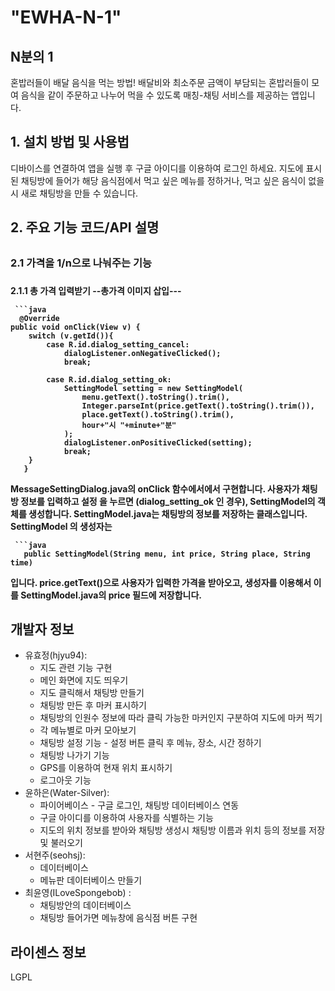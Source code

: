 <h1>"EWHA-N-1"</h1>
<h2>N분의 1</h2>
혼밥러들이 배달 음식을 먹는 방법!
배달비와 최소주문 금액이 부담되는 혼밥러들이 모여 
음식을 같이 주문하고 나누어 먹을 수 있도록 매칭-채팅 서비스를 제공하는 앱입니다.

<h2>1. 설치 방법 및 사용법</h2>
디바이스를 연결하여 앱을 실행 후 구글 아이디를 이용하여 로그인 하세요.
지도에 표시된 채팅방에 들어가 해당 음식점에서 먹고 싶은 메뉴를 정하거나,
먹고 싶은 음식이 없을 시 새로 채팅방을 만들 수 있습니다.
<h2>2. 주요 기능 코드/API 설명<h2>
  <h3>2.1 가격을 1/n으로 나눠주는 기능 <h3>
    <h4>2.1.1 총 가격 입력받기
      --총가격 이미지 삽입---
     
     ```java
      @Override
    public void onClick(View v) {
        switch (v.getId()){
            case R.id.dialog_setting_cancel:
                dialogListener.onNegativeClicked();
                break;

            case R.id.dialog_setting_ok:
                SettingModel setting = new SettingModel(
                    menu.getText().toString().trim(),
                    Integer.parseInt(price.getText().toString().trim()),
                    place.getText().toString().trim(),                            
                    hour+"시 "+minute+"분"
                );
                dialogListener.onPositiveClicked(setting);
                break;
        }
       }
   
    
 MessageSettingDialog.java의 onClick 함수에서에서 구현합니다. 사용자가 채팅방 정보를 입력하고 설정 을 누르면 (dialog_setting_ok 인 경우), SettingModel의 객체를 생성합니다. SettingModel.java는 채팅방의 정보를 저장하는 클래스입니다. 
       SettingModel 의 생성자는 
       
     ```java
       public SettingModel(String menu, int price, String place, String time)
      
       
 입니다. price.getText()으로 사용자가 입력한 가격을 받아오고, 생성자를 이용해서 이를 SettingModel.java의 price 필드에 저장합니다.
      
  

<h2>개발자 정보</h2>
<ul>
<li>
유효정(hjyu94): 
  <ul><li>지도 관련 기능 구현</li>
    <li>메인 화면에 지도 띄우기</li>
    <li>지도 클릭해서 채팅방 만들기</li>
    <li>채팅방 만든 후 마커 표시하기</li>
    <li>채팅방의 인원수 정보에 따라 클릭 가능한 마커인지 구분하여 지도에 마커 찍기</li>
    <li>각 메뉴별로 마커 모아보기</li>
    <li>채팅방 설정 기능 - 설정 버튼 클릭 후 메뉴, 장소, 시간 정하기</li>
    <li>채팅방 나가기 기능</li>
    <li>GPS를 이용하여 현재 위치 표시하기</li>
    <li>로그아웃 기능</li></ul>
</li>
<li>
  윤하은(Water-Silver): <ul><li>파이어베이스 - 구글 로그인, 채팅방 데이터베이스 연동</li>
  <li>구글 아이디를 이용하여 사용자를 식별하는 기능</li>
  <li>지도의 위치 정보를 받아와 채팅방 생성시 채팅방 이름과 위치 등의 정보를 저장 및 불러오기</li></ul>
</li>
<li>
  서현주(seohsj): <ul><li>데이터베이스</li>
  <li>메뉴판 데이터베이스 만들기</li></ul>
</li>
<li>
  최윤영(ILoveSpongebob) : <ul><li>채팅방안의 데이터베이스 </li>
  <li>채팅방 들어가면 메뉴창에 음식점 버튼 구현</li></ul>
</li>
</ul>
<h2>라이센스 정보</h2>
LGPL
